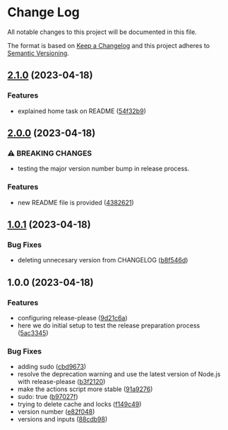 # Change Log

All notable changes to this project will be documented in this file.

The format is based on [Keep a Changelog](http://keepachangelog.com/)
and this project adheres to [Semantic Versioning](http://semver.org/).

## [2.1.0](https://github.com/oscarcenteno/release_versioning_automation_js/compare/v2.0.0...v2.1.0) (2023-04-18)


### Features

* explained home task on  README ([54f32b9](https://github.com/oscarcenteno/release_versioning_automation_js/commit/54f32b93a770da51c0411170a52abbcddc462de8))

## [2.0.0](https://github.com/oscarcenteno/commitlint_configuration/compare/v1.0.1...v2.0.0) (2023-04-18)


### ⚠ BREAKING CHANGES

* testing the major version number bump in release process.

### Features

* new README file is provided ([4382621](https://github.com/oscarcenteno/commitlint_configuration/commit/438262181460a9ead35b780f2828fad573195ae8))

## [1.0.1](https://github.com/oscarcenteno/commitlint_configuration/compare/v1.0.0...v1.0.1) (2023-04-18)


### Bug Fixes

* deleting unnecesary version from CHANGELOG ([b8f546d](https://github.com/oscarcenteno/commitlint_configuration/commit/b8f546d7402fcbe0dbb2cb2b50764ce7befbec51))

## 1.0.0 (2023-04-18)

### Features

- configuring release-please ([9d21c6a](https://github.com/oscarcenteno/commitlint_configuration/commit/9d21c6a22be67ecd21be772bee886c5cba73a1c6))
- here we do initial setup to test the release preparation process ([5ac3345](https://github.com/oscarcenteno/commitlint_configuration/commit/5ac334510755e49c4b23018ef2d1eb9e37c2321d))

### Bug Fixes

- adding sudo ([cbd9673](https://github.com/oscarcenteno/commitlint_configuration/commit/cbd9673467e122d2016b0fde984f52b35d3854a0))
- resolve the deprecation warning and use the latest version of Node.js with release-please ([b3f2120](https://github.com/oscarcenteno/commitlint_configuration/commit/b3f2120abbcb2df6369fe3f100f3f180fe8e593f))
- make the actions script more stable ([91a9276](https://github.com/oscarcenteno/commitlint_configuration/commit/91a92769353c58bbb1505fb58320ef3cc197936c))
- sudo: true ([b97027f](https://github.com/oscarcenteno/commitlint_configuration/commit/b97027fbb66bb689f17a1e791a18746e713d8136))
- trying to delete cache and locks ([f149c49](https://github.com/oscarcenteno/commitlint_configuration/commit/f149c490f47b02219bcd54cb58b1b3240afd2acb))
- version number ([e82f048](https://github.com/oscarcenteno/commitlint_configuration/commit/e82f048432a3e288b8aec1ea364de0ab00695ffa))
- versions and inputs ([88cdb98](https://github.com/oscarcenteno/commitlint_configuration/commit/88cdb9895135e538ba88c00b4ad706fea2651d16))
